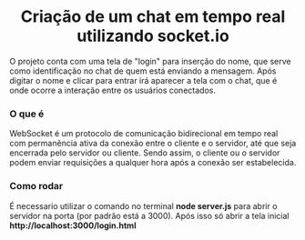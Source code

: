 <h1 align="center">Criação de um chat em tempo real utilizando socket.io</h1>

<p>
    O projeto conta com uma tela de "login" para inserção do nome, que serve como identificação no chat de quem está enviando a mensagem. Após digitar o nome e clicar para entrar irá aparecer a tela com o chat, que é onde ocorre a interação entre os usuários conectados.
</p>

<h3>O que é </h3>
<p>
    WebSocket é um protocolo de comunicação bidirecional em tempo real com permanência ativa da conexão entre o cliente e o servidor, até que seja encerrada pelo servidor ou cliente. Sendo assim, o cliente ou o servidor podem enviar requisições a qualquer hora após a conexão ser estabelecida.
</p>

<h3>Como rodar</h3>

<p>
    É necessario utilizar o comando no terminal <b>node server.js</b> para abrir o servidor na porta (por padrão está a 3000). Após isso só abrir a tela inicial <b>http://localhost:3000/login.html</b>
</p
